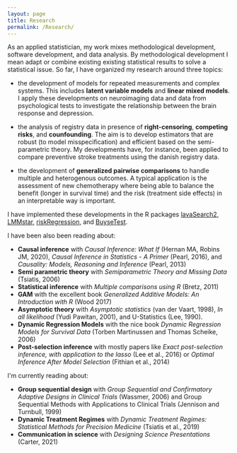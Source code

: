 ```yaml
---
layout: page
title: Research
permalink: /Research/
---
```


As an applied statistician, my work mixes methodological development,
software development, and data analysis. By methodological development
I mean adapt or combine existing existing statistical results to solve
a statistical issue. So far, I have organized my research around three
topics:

- the development of models for repeated measurements and complex
  systems. This includes **latent variable models** and **linear mixed
  models**. I apply these developments on neuroimaging data and data
  from psychological tests to investigate the relationship between the
  brain response and depression.

- the analysis of registry data in presence of **right-censoring**,
  **competing risks**, and **counfounding**. The aim is to develop
  estimators that are robust (to model misspecification) and efficient
  based on the semi-parametric theory. My developments have, for
  instance, been applied to compare preventive stroke treatments using
  the danish registry data.

- the development of **generalized pairwise comparisons** to handle
  multiple and heterogenous outcomes. A typical
  application is the assessment of new chemotherapy where being able
  to balance the benefit (longer in survival time) and the risk
  (treatment side effects) in an interpretable way is important.

I have implemented these developments in the R packages
[lavaSearch2](https://cran.r-project.org/web/packages/lavaSearch2/index.html),
[LMMstar](https://cran.r-project.org/web/packages/LMMstar/index.html),
[riskRegression](https://cran.r-project.org/web/packages/riskRegression/index.html),
and
[BuyseTest](https://cran.r-project.org/web/packages/BuyseTest/index.html).

I have been also been reading about:
- **Causal inference** with *Causal Inference: What If* (Hernan MA,
  Robins JM, 2020), *Causal Inference in Statistics - A Primer*
  (Pearl, 2016), and *Causality: Models, Reasoning and Inference*
  (Pearl, 2013) 
- **Semi parametric theory** with *Semiparametric Theory and Missing
  Data* (Tsiatis, 2006)
- **Statistical inference** with *Multiple comparisons using R* (Bretz, 2011)
- **GAM** with the excellent book *Generalized Additive Models: An
  Introduction with R* (Wood 2017)
- **Asymptotic theory** with *Asymptotic statistics* (van der Vaart,
  1998), *In all likelihood* (Yudi Pawitan, 2001), and U-Statistics
  (Lee, 1990).
- **Dynamic Regression Models** with the nice book *Dynamic Regression
  Models for Survival Data* (Torben Martinussen and Thomas Scheike,
  2006)
- **Post-selection inference** with mostly papers like *Exact
  post-selection inference, with application to the lasso* (Lee et
  al., 2016) or *Optimal Inference After Model Selection* (Fithian et
  al., 2014)

I'm currently reading about:
- **Group sequential design** with *Group Sequential and Confirmatory
    Adaptive Designs in Clinical Trials* (Wassmer, 2006) and Group
    Sequential Methods with Applications to Clinical Trials (Jennison
    and Turnbull, 1999)
- **Dynamic Treatment Regimes** with *Dynamic Treatment Regimes:
    Statistical Methods for Precision Medicine* (Tsiatis et al., 2019)
- **Communication in science** with *Designing Science Presentations*
    (Carter, 2021)